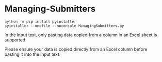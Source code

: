 # Managing-Submitters

```
python -m pip install pyinstaller
pyinstaller --onefile --noconsole ManagingSubmitters.py
```

In the input text, only pasting data copied from a column in an Excel sheet is supported. 

Please ensure your data is copied directly from an Excel column before pasting it into the input text.
